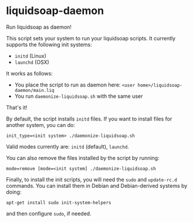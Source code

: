 # liquidsoap-daemon

Run liquidsoap as daemon!

This script sets your system to run your liquidsoap scripts. It currently supports the following init systems:
* `initd` (Linux)
* `launchd` (OSX)

It works as follows:

* You place the script to run as daemon here: `<user home>/liquidsoap-daemon/main.liq`
* You run `daemonize-liquidsoap.sh` with the same user

That's it!

By default, the script installs `initd` files. If you want to install files for another system, you can do:
```
init_type=<init system> ./daemonize-liquidsoap.sh
```
Valid modes currently are: `initd` (default), `launchd`.

You can also remove the files installed by the script by running:
```
mode=remove [mode=<init system] ./daemonize-liquidsoap.sh
```

Finally, to install the init scripts, you will need the `sudo` and `update-rc.d` commands.
You can install them in Debian and Debian-derived systems by doing:
```
apt-get install sudo init-system-helpers
```
and then configure `sudo`, if needed.
